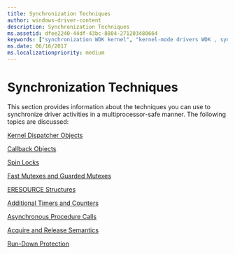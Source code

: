 ```yaml
---
title: Synchronization Techniques
author: windows-driver-content
description: Synchronization Techniques
ms.assetid: dfee2240-44df-43bc-8804-271203480664
keywords: ["synchronization WDK kernel", "kernel-mode drivers WDK , synchronization", "thread synchronization WDK kernel", "simultaneous access protection WDK kernel", "data integrity WDK kernel", "integrity WDK kernel"]
ms.date: 06/16/2017
ms.localizationpriority: medium
---
```


# Synchronization Techniques





This section provides information about the techniques you can use to synchronize driver activities in a multiprocessor-safe manner. The following topics are discussed:

[Kernel Dispatcher Objects](kernel-dispatcher-objects.md)

[Callback Objects](callback-objects.md)

[Spin Locks](spin-locks.md)

[Fast Mutexes and Guarded Mutexes](fast-mutexes-and-guarded-mutexes.md)

[ERESOURCE Structures](eresource-structures.md)

[Additional Timers and Counters](additional-timers-and-counters.md)

[Asynchronous Procedure Calls](asynchronous-procedure-calls.md)

[Acquire and Release Semantics](acquire-and-release-semantics.md)

[Run-Down Protection](run-down-protection.md)

 

 




